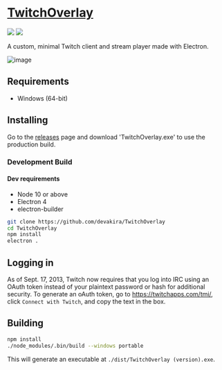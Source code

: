 # [TwitchOverlay](https://overlay.twitchbot.io)

![](https://img.shields.io/github/release/devakira/twitchoverlay.svg?colorB=g&style=flat-square)
![](https://img.shields.io/github/downloads/devakira/twitchoverlay/total.svg?colorB=blue&style=flat-square)

A custom, minimal Twitch client and stream player made with Electron.

![image](https://cdn.discordapp.com/attachments/376375897109954560/536553108747321354/unknown.png)

## Requirements

 - Windows (64-bit)

## Installing

Go to the [releases](https://github.com/devakira/TwitchOverlay/releases) page and download 'TwitchOverlay.exe' to use the production build.

### Development Build

#### Dev requirements

- Node 10 or above
- Electron 4
- electron-builder

```sh
git clone https://github.com/devakira/TwitchOverlay
cd TwitchOverlay
npm install
electron .
```

## Logging in

As of Sept. 17, 2013, Twitch now requires that you log into IRC using an OAuth token instead of your plaintext password or hash for additional security. To generate an oAuth token, go to https://twitchapps.com/tmi/, click `Connect with Twitch`, and copy the text in the box.

## Building

```sh
npm install
./node_modules/.bin/build --windows portable
```

This will generate an executable at `./dist/TwitchOverlay (version).exe`.
